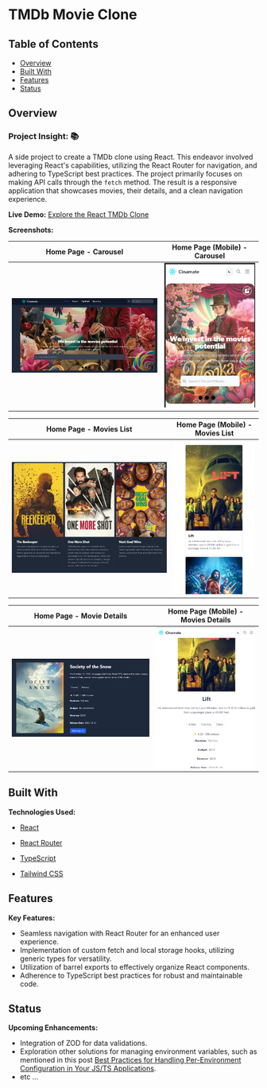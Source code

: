 # TMDb Movie Clone

## Table of Contents

- [Overview](#overview)
- [Built With](#built-with)
- [Features](#features)
- [Status](#status)

## Overview

### Project Insight: 📚

A side project to create a TMDb clone using React. This endeavor involved leveraging React's capabilities, utilizing the React Router for navigation, and adhering to TypeScript best practices. The project primarily focuses on making API calls through the `fetch` method. The result is a responsive application that showcases movies, their details, and a clean navigation experience.

**Live Demo:** [Explore the React TMDb Clone](https://react-tmdb-api.netlify.app/)

**Screenshots:**

| Home Page - Carousel                               | Home Page (Mobile) - Carousel                               |
| -------------------------------------------------- | ----------------------------------------------------------- |
| ![Carousel](./src/assets/readme/carousel-main.png) | ![Mobile Carousel](./src/assets/readme/carousel-mobile.png) |

| Home Page - Movies List                           | Home Page (Mobile) - Movies List                           |
| ------------------------------------------------- | ---------------------------------------------------------- |
| ![Movies List](./src/assets/readme/list-main.png) | ![Mobile Movies List](./src/assets/readme/list-mobile.png) |

| Home Page - Movie Details                             | Home Page (Mobile) - Movies Details                            |
| ----------------------------------------------------- | -------------------------------------------------------------- |
| ![Movie Details](./src/assets/readme/detail-main.png) | ![Mobile Movie Details](./src/assets/readme/detail-mobile.png) |

## Built With

**Technologies Used:**

- [React](https://react.dev/)

- [React Router](https://reactrouter.com/en/main)
- [TypeScript](https://www.typescriptlang.org/)
- [Tailwind CSS](https://tailwindcss.com/)

## Features

**Key Features:**

- Seamless navigation with React Router for an enhanced user experience.
- Implementation of custom fetch and local storage hooks, utilizing generic types for versatility.
- Utilization of barrel exports to effectively organize React components.
- Adherence to TypeScript best practices for robust and maintainable code.

## Status

**Upcoming Enhancements:**

- Integration of ZOD for data validations.
- Exploration other solutions for managing environment variables, such as mentioned in this post [Best Practices for Handling Per-Environment Configuration in Your JS/TS Applications](https://www.raulmelo.me/en/blog/best-practices-for-handling-per-environment-config-js-ts-applications).
- etc ...
